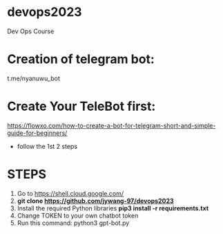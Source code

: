 # devops2023
Dev Ops Course

# Creation of telegram bot:
t.me/nyanuwu_bot

# Create Your TeleBot first:
https://flowxo.com/how-to-create-a-bot-for-telegram-short-and-simple-guide-for-beginners/
- follow the 1st 2 steps

# STEPS
1. Go to https://shell.cloud.google.com/
2. **git clone https://github.com/jywang-97/devops2023**
3. Install the required Python libraries **pip3 install -r requirements.txt**
4. Change TOKEN to your own chatbot token
5. Run this command: python3 gpt-bot.py
